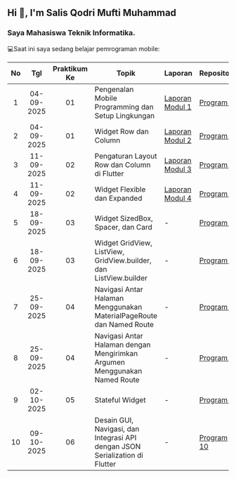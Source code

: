 ## Hi 👋, I'm Salis Qodri Mufti Muhammad
### Saya Mahasiswa Teknik Informatika.

💻Saat ini saya sedang belajar pemrograman mobile:

|  No  | Tgl  | Praktikum Ke  | Topik  |  Laporan  |  Repository  |
|  :---:  |  :---:  |  :---:  |  ---  |  ---  |  ---  |
| 1  | 04-09-2025  |  01  | Pengenalan Mobile Programming dan Setup Lingkungan  | [Laporan Modul 1](https://docs.google.com/document/d/1w_NjtFCcSaL6QQwWF5-CJ4YByil0_wCu/edit?usp=sharing&ouid=105548416676952962475&rtpof=true&sd=true "Laporan Modul 1")  | [Program 1](https://github.com/SalisQodriMM/prakmobilem1 "Program 1")  |
| 2  | 04-09-2025  |  01  | Widget Row dan Column  | [Laporan Modul 2](https://docs.google.com/document/d/19scXQrfaInYWtmuhl5pIiMvjq6ckdAY8/edit?usp=sharing&ouid=105548416676952962475&rtpof=true&sd=true "Laporan Modul 2")  | [Program 2](https://github.com/SalisQodriMM/PrakMobileM2 "Program 2")  |
|  3  | 11-09-2025  | 02  | 	Pengaturan Layout Row dan Column di Flutter  |  [Laporan Modul 3](https://docs.google.com/document/d/1rRrJpvcAwhoiVI5MtY0qiLzdzR7E1-Yo/edit?usp=sharing&ouid=105548416676952962475&rtpof=true&sd=true "Laporan Modul 3")  |  [Program 3](https://github.com/SalisQodriMM/PrakMobileM3 "Program 3")  |
|  4  | 11-09-2025  | 02  | 	Widget Flexible dan Expanded  |  [Laporan Modul 4](https://docs.google.com/document/d/1W-HHOcuoc5XrT1TXbCgguDiZ69TeWGIZ/edit?usp=sharing&ouid=105548416676952962475&rtpof=true&sd=true "Laporan Modul 4")  |  [Program 4](https://github.com/SalisQodriMM/PrakMobileM4 "Program 4")  |
|  5  |  18-09-2025  |  03  |  Widget SizedBox, Spacer, dan Card  |  -  |  [Program 5](https://github.com/SalisQodriMM/PrakMobileM5 "Program 5")  |
|  6  |  18-09-2025  |  03  |  Widget GridView, ListView, GridView.builder, dan ListView.builder  |  -  |  [Program 6](https://github.com/SalisQodriMM/PrakMobileM6 "Program 6")  |
|  7  |  25-09-2025  |  04  |  Navigasi Antar Halaman Menggunakan MaterialPageRoute dan Named Route  |  -  |  [Program 7](https://github.com/SalisQodriMM/PrakMobileM7 "Program 7")  |
|  8  |  25-09-2025  |  04  |  Navigasi Antar Halaman dengan Mengirimkan Argumen Menggunakan Named Route  |  -  |  [Program 8](https://github.com/SalisQodriMM/PrakMobileM8 "Program 8")  |
|  9  |  02-10-2025  |  05  |  Stateful Widget  |  -  |  [Program 9](https://github.com/SalisQodriMM/tasbih_app_m9 "Program 9")  |
|  10  |  09-10-2025  |  06  |  Desain GUI, Navigasi, dan Integrasi API dengan JSON Serialization di Flutter  |  -  |  [Program 10](https://github.com/SalisQodriMM/game_app_prakmobilem10 "Program 10")  |
